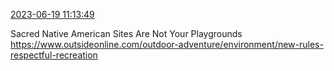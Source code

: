 [2023-06-19 11:13:49](https://mstdn.social/@hill_wanderer/110570584791770165)

Sacred Native American Sites Are Not Your Playgrounds <a href="https://www.outsideonline.com/outdoor-adventure/environment/new-rules-respectful-recreation" target="_blank" rel="nofollow noopener noreferrer" translate="no">https://www.outsideonline.com/outdoor-adventure/environment/new-rules-respectful-recreation</a>